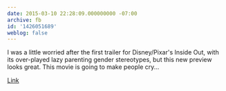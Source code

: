 ```yaml
---
date: 2015-03-10 22:28:09.000000000 -07:00
archive: fb
id: '1426051689'
weblog: false
---
```


I was a little worried after the first trailer for Disney/Pixar's Inside Out, with its over-played lazy parenting gender stereotypes, but this new preview looks great. This movie is going to make people cry...

[Link](https://www.youtube.com/watch?v=-kArxASiw3Y)
